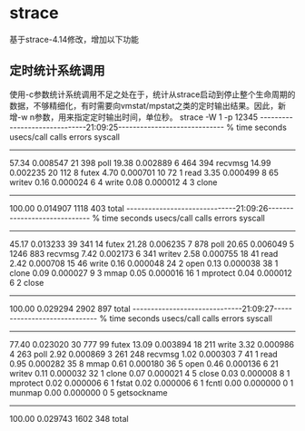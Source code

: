 # strace
基于strace-4.14修改，增加以下功能

## 定时统计系统调用 ##
使用-c参数统计系统调用不足之处在于，统计从strace启动到停止整个生命周期的数据，不够精细化，有时需要向vmstat/mpstat之类的定时输出结果。因此，新增-w n参数，用来指定定时输出时间，单位秒。
strace -W 1 -p 12345
------------------------------21:09:25-----------------------------
% time     seconds  usecs/call     calls    errors syscall
------ ----------- ----------- --------- --------- ----------------
 57.34    0.008547          21       398           poll
 19.38    0.002889           6       464       394 recvmsg
 14.99    0.002235          20       112         8 futex
  4.70    0.000701          10        72         1 read
  3.35    0.000499           8        65           writev
  0.16    0.000024           6         4           write
  0.08    0.000012           4         3           clone
------ ----------- ----------- --------- --------- ----------------
100.00    0.014907                  1118       403 total
------------------------------21:09:26-----------------------------
% time     seconds  usecs/call     calls    errors syscall
------ ----------- ----------- --------- --------- ----------------
 45.17    0.013233          39       341        14 futex
 21.28    0.006235           7       878           poll
 20.65    0.006049           5      1246       883 recvmsg
  7.42    0.002173           6       341           writev
  2.58    0.000755          18        41           read
  2.42    0.000708          15        46           write
  0.16    0.000048          24         2           open
  0.13    0.000038          38         1           clone
  0.09    0.000027           9         3           mmap
  0.05    0.000016          16         1           mprotect
  0.04    0.000012           6         2           close
------ ----------- ----------- --------- --------- ----------------
100.00    0.029294                  2902       897 total
------------------------------21:09:27-----------------------------
% time     seconds  usecs/call     calls    errors syscall
------ ----------- ----------- --------- --------- ----------------
 77.40    0.023020          30       777        99 futex
 13.09    0.003894          18       211           write
  3.32    0.000986           4       263           poll
  2.92    0.000869           3       261       248 recvmsg
  1.02    0.000303           7        41         1 read
  0.95    0.000282          35         8           mmap
  0.61    0.000180          36         5           open
  0.46    0.000136           6        21           writev
  0.11    0.000032          32         1           clone
  0.07    0.000021           4         5           close
  0.03    0.000008           8         1           mprotect
  0.02    0.000006           6         1           fstat
  0.02    0.000006           6         1           fcntl
  0.00    0.000000           0         1           munmap
  0.00    0.000000           0         5           getsockname
------ ----------- ----------- --------- --------- ----------------
100.00    0.029743                  1602       348 total
